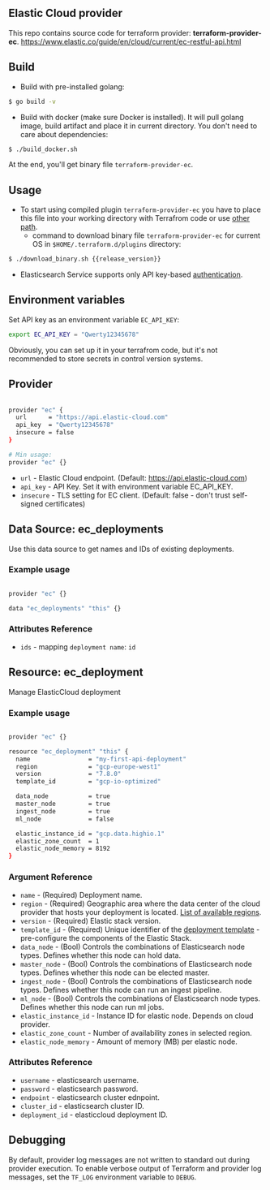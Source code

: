 ## Elastic Cloud provider

This repo contains source code for terraform provider: __terraform-provider-ec__.
https://www.elastic.co/guide/en/cloud/current/ec-restful-api.html

## Build

- Build with pre-installed golang:

```sh
$ go build -v
```
- Build with docker (make sure Docker is installed). It will pull golang image, build artifact and place it in current directory. You don't need to care about dependencies:

```sh
$ ./build_docker.sh

```

At the end, you'll get binary file `terraform-provider-ec`.

## Usage

- To start using compiled plugin `terraform-provider-ec` you have to place this file into your working directory with Terrafrom code or use [other path](https://www.terraform.io/docs/configuration/providers.html#third-party-plugins).
  - command to download binary file `terraform-provider-ec` for current OS in `$HOME/.terraform.d/plugins` directory:
```sh
$ ./download_binary.sh {{release_version}}

```
- Elasticsearch Service supports only API key-based [authentication](https://www.elastic.co/guide/en/cloud/current/ec-api-authentication.html).

## Environment variables

Set API key as an environment variable `EC_API_KEY`:
```sh
export EC_API_KEY = "Qwerty12345678"
```

Obviously, you can set up it in your terrafrom code, but it's not recommended to store secrets in control version systems.

## Provider

```sh

provider "ec" {
  url      = "https://api.elastic-cloud.com"
  api_key  = "Qwerty12345678"
  insecure = false
}

# Min usage:
provider "ec" {}
```
  - `url` - Elastic Cloud endpoint. (Default: https://api.elastic-cloud.com)
  - `api_key` - API Key. Set it with environment variable EC_API_KEY.
  - `insecure` - TLS setting for EC client. (Default: false - don't trust self-signed certificates)

## Data Source: ec_deployments

Use this data source to get names and IDs of existing deployments.
### Example usage

```sh

provider "ec" {}

data "ec_deployments" "this" {}
```
### Attributes Reference

  - `ids` - mapping `deployment name`: `id`

## Resource: ec_deployment

Manage ElasticCloud deployment

### Example usage

```sh

provider "ec" {}

resource "ec_deployment" "this" {
  name                = "my-first-api-deployment"
  region              = "gcp-europe-west1"
  version             = "7.8.0"
  template_id         = "gcp-io-optimized"

  data_node           = true
  master_node         = true
  ingest_node         = true
  ml_node             = false

  elastic_instance_id = "gcp.data.highio.1"
  elastic_zone_count  = 1
  elastic_node_memory = 8192
}

```
### Argument Reference

  - `name` - (Required) Deployment name.
  - `region` - (Required) Geographic area where the data center of the cloud provider that hosts your deployment is located. [List of available regions](https://www.elastic.co/guide/en/cloud/current/ec-regions-templates-instances.html).
  - `version` - (Required) Elastic stack version.
  - `template_id` - (Required) Unique identifier of the [deployment template](https://www.elastic.co/guide/en/cloud/current/ec-getting-started-templates.html) - pre-configure the components of the Elastic Stack.
  - `data_node` - (Bool) Controls the combinations of Elasticsearch node types. Defines whether this node can hold data.
  - `master_node` - (Bool) Controls the combinations of Elasticsearch node types. Defines whether this node can be elected master.
  - `ingest_node` - (Bool) Controls the combinations of Elasticsearch node types. Defines whether this node can run an ingest pipeline.
  - `ml_node` - (Bool) Controls the combinations of Elasticsearch node types. Defines whether this node can run ml jobs.
  - `elastic_instance_id` - Instance ID for elastic node. Depends on cloud provider.
  - `elastic_zone_count` - Number of availability zones in selected region.
  - `elastic_node_memory` - Amount of memory (MB) per elastic node.
  
### Attributes Reference

  - `username` - elasticsearch username.
  - `password` - elasticsearch password.
  - `endpoint` - elasticsearch cluster ednpoint.
  - `cluster_id` - elasticsearch cluster ID.
  - `deployment_id` - elasticcloud deployment ID.

## Debugging

By default, provider log messages are not written to standard out during provider execution. To enable verbose output of Terraform and provider log messages, set the `TF_LOG` environment variable to `DEBUG`.
